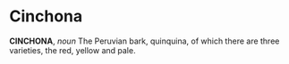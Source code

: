 # Cinchona

**CINCHONA**, _noun_ The Peruvian bark, quinquina, of which there are three varieties, the red, yellow and pale.